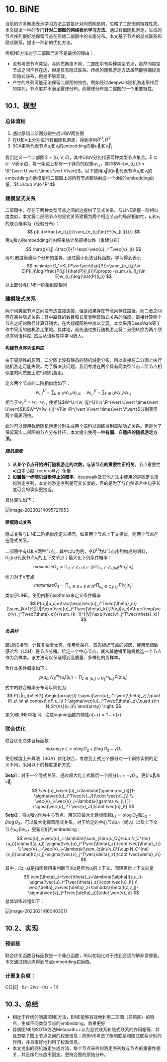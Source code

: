 # 10. BiNE

当前的许多网络表示学习方法主要是针对同质网络的，忽略了二部图的特殊性质。本文提出一种的专门**针对二部图的网络表示学习方法**。通过有偏随机游走，生成的节点序列很好地保留节点在原始二部图中的长尾分布。本文基于节点的显式联系和隐式联系，提出一种新的优化方法。

传统NE方法对于二部图而言不是最优的理由：

- 没有考虑节点类型。与同质网络不同，二部图中有两种类型节点，虽然同类型节点之间不存在边，但是具有隐式联系。传统的随机游走方法虽然能够捕捉高阶隐式联系，但是不够高效。
- 产生的序列可能无法保留二部图的特性。例如经过deepwalk随机游走采样后的序列，节点度并不满足幂律分布。而幂律分布是二部图的一个重要特性。

## 10.1、模型

### 总体流程

1. 通过原始二部图分别生成U和V两张图
2. 在U和V上分别进行有偏随机游走，得到序列$D^U,D^V$
3. SGA更新代表节点$u_i$和$v_i$的embedding向量$\vec{u}_i$和$\vec{v}_j$

我们定义一个二部图$G=(U,V,E)$，其中U和V分别代表两种类型节点集合。$E\subseteq U\cdot V$表示边，每一条边上都有一个非负的权重$w_{i,j}$，其中$W=[w_{i,j}]\in \R^{\vert U \vert \times \vert V\vert}$。以下使用$\vec{u}_i$和$\vec{v}_j$代表节点$u_i$和$v_i$的embedding向量模型将二部图上的所有节点都映射成一个d维的embedding向量。$f:U\cup V\to \R^d$

### 建模显式关系

二部图中，存在于两种类型节点之间的边提供了显式关系。与LINE建模一阶相似度类似，本文将二部图节点的显式关系建模为两个相连节点的局部相似性，$u_i$和$v_i$的联合概率为（经验分布）：
$$
p(i,j)=\frac{w_{i,j}}{\sum_{e_{i,j}\in{E^{w_{i,j}}}}}
$$
用$u_i$和$v_j$的embedding的内积来估计局部相似性（重建分布）
$$
\hat{p}(i,j)=\frac{i}{1+\exp(-\vec{u}_i^T\vec{v}_j)}
$$
用KL散度衡量两个分布的差异，通过最小化该目标函数，学习得到表示
$$
minimize O_1=KL(P\vert\vert\hat{P})=\sum_{e_{i,j}\in E}P(i,j)\log(\frac{P(i,j)}{\hat{P}(i,j)})\\\propto -\sum_{e_{i,j}\in E}w_{i,j}\log{\hat{P}(i,j)}
$$
以上部分与LINE一阶相似度相同

### 建模隐式关系

两个同类型节点之间没有边直接连接，但是如果存在节点间存在路径，则二者之间存在某种隐式关系；其中路径的数目和长度表明该隐式关系的强度。直接计算两个节点之间的路径计算开销大，在大规模网络中难以实现。本文采用DeepWalk等工作中采用的随机游走策略。具体地，首先通过执行随机游走将二分图转换为两个顶点序列语料库; 然后从语料库中学习嵌入。

#### 构建节点序列语料库

由于周期性的原因，二分图上没有静态的随机游走分布，所以直接在二分图上执行随机游走可能失败。为了解决该问题，我们考虑在两个具有同类型节点二阶节点相似度的同质图上进行随机游走。

定义两个节点的二阶相似度如下：
$$
w_{i,j}^U=\sum_{k\in V}{w_{i,k}w_{j,k}};\quad w_{i,j}^V=\sum_{k\in U}w_{k,i}w_{k,j}
$$
相当于$w^U_{ij}=w_i\cdot w_j$；使矩阵$W^U=[w_{ij}^U]\in \R^{\vert U\vert \times\vert U\vert}$和$W^V=[w_{ij}^V]\in \R^{\vert V\vert \times\vert V\vert}$分别表示两个同质网络。

此时可以使用截断随机游走分别生成两个语料以训练得到高阶隐式关系。但是为了保留真实二部图的节点分布特征，本文提出使用一种**有偏、自适应的随机游走方法。**

##### 随机游走

1. **从某个节点开始进行随机游走的次数，与该节点的重要性正相关**。节点重要性可由中心度（centrality）衡量
2. **设置每一步随机游走停止的概率**。deepwalk及其他方法中使用的是固定长度的游走序列，本文的游走序列是可变长度的，目的是为了与自然语言中句子长度可变的事实更接近。

具体算法如下：

![image-20230214095727853](./img/rw.jpg)

#### 建模隐式关系

隐式关系与LINE二阶相似度定义相同，如果两个节点上下文相似，则两个节点存在隐式关系。

二部图中有U和V两种节点，其中以U为例，令$D^U$为U节点序列构成的语料，$D_S(u_i)$代表节点$u_i$的上下文节点；最大化下列条件概率：
$$
maximizeO_2=\prod_{u_i\in S\cup S\in D^U}\prod_{u_c \in C_S(u_i)}P(u_c|u_i)
$$
体力对于V节点
$$
maximizeO_3=\prod_{v_j\in S\cup S\in D^V}\prod_{u_c \in C_S(v_j)}P(v_j|v_j)
$$
类似于LINE，使用内积和softmax来定义条件概率
$$
P(u_i|u_c)=\frac{\exp(\vec{u}_i^T\vec{\theta}_c)}{\sum_{k=1}^{|U|}\exp(\vec{u}_i^T\vec{\theta}_k)},P(v_i|v_c)=\frac{\exp(\vec{v}_j^T\vec{\theta}_c)}{\sum_{k=1}^{|V|}\exp(\vec{v}_j^T\vec{\theta}_k)}
$$

##### 负采样

跟LINE相同，计算复杂度太高，使用负采样。首先根据节点的邻居，使用局部敏感哈希（LSH）将节点分桶。给定一个中心节点，就从其他桶里随机挑选一个节点作为负样本。该方法可以保证得到高质量、多样化的负样本。

负样本条件概率如下：
$$
p(u_c,N_S^{ns}(u_i)|u_i)=\prod_{z\in \{u_c\}\cup N^{ns}_S(u_i)}P(z|u_i)
$$
式中的联合概率分布可以简化为:
$$
P(z|u_i)=\left\{ \begin{array}{l}
	\sigma(\vec{u}_i^T\vec{\theta}_z),\quad if\ z\ is\ a\ context\ of\ u_i\\
	1-\sigma(\vec{u}_i^T\vec{\theta}_z),\quad z\in N_S^{ns}(u_i)\\
\end{array} \right.
$$
定义和LINE中相同，注意sigmid函数的特性$\sigma(-x)=1-\sigma(x)$

### 联合优化

联合优化总体目标函数：
$$
maxmize\ L=\alpha \log O_2+\beta \log O_3-\gamma O_1
$$
使用梯度上升算法（SGA）优化联合，考虑到上式三个部分对一个训练实例的定义不同，采用以下的梯度更新方式:

**Setp1**：对于一个隐式关系，通过最大化上式最后一个部分$L_1=-\gamma O_1$，更新$\vec{u}_i$和$\vec{v}_j$
$$
\vec{u}_i=\vec{u}_i+\lambda\{\gamma w_{ij}[1-\sigma(\vec{u}_i^T\vec{v}_J)]\cdot \vec{v}_j\}
\\
\vec{v}_j=\vec{v}_j+\lambda\{\gamma w_{ij}[1-\sigma(\vec{u}_i^T\vec{v}_J)]\cdot \vec{u}_i\}
$$
**Setp2**：将$u_i$和$v_j$作为中心节点，用SGD最大化目标函数$L_2=\alpha\log O_2$和$L_3=\beta\log O_3$，可以最大化保留隐式关系。对于给定的中心节点$u_i$（或$v_j$）以及上下文节点$u_c$和$v_c$，更新它们的embedding：
$$
\vec{u}_i=\vec{u}_i+\lambda\{\sum_{z\in\{u_C\}\cup N_C^{ns}(u_i)}\alpha[I(z,u_i)-\sigma(\vec{u}_i^T\vec{\theta}_z)]\cdot \vec{\theta}_z\}
\\
\vec{v}_j=\vec{v}_j+\lambda\{\sum_{z\in\{v_C\}\cup N_C^{ns}(v_i)}\alpha[I(z,u_j)-\sigma(\vec{v}_j^T\vec{\delta}_z)]\cdot \vec{\delta}_z\}
$$
其中，$I(z,u_i)$是指函数用来判断节点z是否为$u_i$的上下文。同理更新上下文向量
$$
\vec{\theta}_z=\vec{\theta}_z+\lambda\{\alpha[I(z,u_i)-\sigma(\vec{u}_i^T\vec{\theta}_z)]\cdot \vec{u}_i\}
\\
\vec{\delta}_z=\vec{\delta}_z+\lambda\{\beta[I(z,v_j)-\sigma(\vec{v}_j^T\vec{\delta}_z)]\cdot \vec{v}_j\}
$$
总体训练过程如下：

![image-20230214160403011](./img/opt.jpg)

## 10.2、实现

### 预训练

联合优化函数目标函数是一个非凸函数，所以初始化对于找到合适的解非常重要。本文通过预训练得到节点embedding初始值。

### 计算复杂度：

$O(2|E| · bs · 2ws · (ns + 1))$

## 10.3、总结

- 相比于传统的同质图NE方法，BiNE能够有效地利用二部图（异质图）的特点，生成不同类型节点的embedding。效果更好
- 异质图NE的SOTA方法Metapath++认为显式联系和隐式联系的作用相等，并且忽略了图上节点之间的权重信息；而BiNE考虑了限制联系和隐式联系分别的作用，并且很好地利用了权重信息。
- 本文提出的随机游走生成方法，每个节点采样的游走序列数与节点的重要性相关，并且序列长度不固定。更符合图的原始分布。